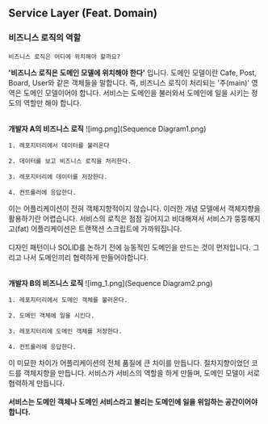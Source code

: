 ## Service Layer (Feat. Domain)

### 비즈니스 로직의 역할
```text
비즈니스 로직은 어디에 위치해야 할까요?
```
**'비즈니스 로직은 도메인 모델에 위치해야 한다'** 입니다. 도메인 모델이란 Cafe, Post, Board, User와 같은 객체들을 말합니다. 즉, 비즈니스 로직이 처리되는 '주(main)' 영역은 도메인 모델이어야 합니다. 서비스는 도메인을 불러와서 도메인에 일을 시키는 정도의 역할만 해야 합니다.
<br><br>

**개발자 A의 비즈니스 로직**
![img.png](Sequence Diagram1.png)
```text
1. 레포지터리에서 데이터를 불러온다

2. 데이터를 보고 비즈니스 로직을 처리한다.

3. 레포지터리에 데이터를 저장한다.

4. 컨트롤러에 응답한다.
```
이는 어플리케이션이 전혀 객체지향적이지 않습니다. 이러한 개념 모델에서 객체지향을 활용하기란 어렵습니다. 서비스의 로직은 점점 길어지고 비대해져서 서비스가 뚱뚱해지고(fat) 어플리케이션은 트랜잭션 스크립트에 가까워집니다.
<br><br>
디자인 패턴이나 SOLID를 논하기 전에 능동적인 도메인을 만드는 것이 먼저입니다. 그리고 나서 도메인끼리 협력하게 만들어야합니다.
<br><br>

**개발자  B의 비즈니스 로직**
![img_1.png](Sequence Diagram2.png)
```text
1. 레포지터리에서 도메인 객체를 불러온다.

2. 도메인 객체에 일을 시킨다.

3. 레포지터리에 도메인 객체를 저장한다.

4. 컨트롤러에 응답한다.
```
이 미묘한 차이가 어플리케이션의 전체 품질에 큰 차이를 만듭니다. 절차지향이었던 코드를 객체지향을 만듭니다. 서비스가 서비스의 역할을 하게 만들며, 도메인 모델이 서로 협력하게 만듭니다.
<br><br>
**서비스는 도메인 객체나 도메인 서비스라고 불리는 도메인에 일을 위임하는 공간이어야 합니다.**
<br><br>
